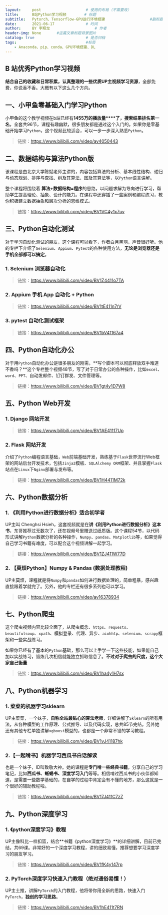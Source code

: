 ```yaml
---
layout:     post                    # 使用的布局（不需要改）
title:      B站Python学习视频  		# 标题 
subtitle:   Pytorch、Tensorflow-GPU运行环境搭建					#副标题
date:       2021-06-17              # 时间
author:     BY 李翔龙                    # 作者
header-img: None       #这篇文章标题背景图片
catalog: true                       # 是否归档
tags:                               #标签
    - Anaconda、pip、conda、GPU环境搭建、DL
---
```


## B 站优秀Python学习视频



**结合自己的收藏和日常积累，认真整理的一些优质UP主视频学习资源**，全部免费，你说香不香。大概有以下这么几个方向。



## 一、小甲鱼零基础入门学习Python

小甲鱼的这个教学视频在b站已经有**1455万的播放量****了，搜索结果排名第一名**，全套共96节，课程有趣幽默，很多朋友都是通过这个入门的。如果你是零基础开始学习`Python`，这个视频比较适合，可以一步一步深入熟悉`Python`。

> 链接：https://www.bilibili.com/video/av4050443

## 二、数据结构与算法Python版



该课程是由北京大学陈斌老师主讲的，内容包括算法的分析、基本线性结构、递归与动态规划、排序与查找、树及其算法、图及其算法等，以`Python`语言讲解。

整个课程将围绕着 **算法+数据结构=程序**的思路，以问题求解为导向进行学习，帮助学生提高理论、抽象、设计的能力。在课程中还穿插了一些案例和编程练习，教你积极建立数据抽象和层次分析的思维模式。

> 链接：https://www.bilibili.com/video/BV1VC4y1x7uv

## 三、Python自动化测试



对于学习自动化测试的朋友，这个课程可以看下，作者白月黑羽，声音很好听。他的专栏下介绍了`Selenium`、`Appium`、`Pytest`的各种使用方法，**无论是浏览器还是手机全部都可以搞定**。

### 1. Selenium 浏览器自动化

> 链接：https://www.bilibili.com/video/BV1Z4411o7TA

### 2. Appium 手机 App 自动化 + Python

> 链接：https://www.bilibili.com/video/BV1tE411n7rV

### 3. pytest 自动化测试框架

> 链接：https://www.bilibili.com/video/BV1bV41167a4



## 四、Python自动化办公

对于用`Python`自动化办公是很多朋友的刚需，**写个脚本可以彻底释放双手难道不香吗？**这个专栏整个视频48节，写了对于日常办公的各种操作，比如`excel`、`word`、`PPT`、自动发邮件、钉钉群发、文件管理等。

> 链接：https://www.bilibili.com/video/BV1gt4y1D7W8

## 五、Python Web开发

### 1. Django 网站开发



> 链接：https://www.bilibili.com/video/BV1AE41117Up

### 2. Flask 网站开发



介绍了`Python`编程语言基础，`Web`前端基础开发，熟练基于`Flask`世界流行Web框架的网站后台开发技术，包括`Jinja2`模板、`SQLAlchemy ORM`框架、并且掌握`Flask`站点在`Linux`下`Nginx`部署与发布等。

> 链接：https://www.bilibili.com/video/BV1H4411M72k

## 六、Python数据分析

### 1. 《利用Python进行数据分析》适合初学者



UP主叫 Chenghsi Hsieh，这套视频就是在**讲《利用Python进行数据分析》这本书**，东哥推荐过无数次了，还在视频号里赠送过纸质版。这个课程54节，以代码形式讲解`Python`数据分析的各种操作，`Numpy`、`pandas`、`Matplotlib`等，如果觉得自己学习书籍有难度，可以配合这个视频讲解一起学习。

> 链接：https://www.bilibili.com/video/BV1ZJ411W77D

### 2. 【莫烦Python】Numpy & Pandas (数据处理教程)



UP主莫烦，课程就是将`Numpy`和`pandas`如何进行数据处理的，简单粗暴，感兴趣直接跟着学就完了。另外，他的专栏还有很多系列也可以学习。

> 链接：https://www.bilibili.com/video/av16378934

## 七、Python爬虫



这个爬虫视频内容比较全面了，从爬虫概念、`https`、`requests`、`beautifulsoup`、`xpath`、模拟登录、代理、异步、`aiohhtp`、`selenium`、`scrapy`框架和一些实战练习。

如果你已经有了基本的`Python`基础，那么可以上手学一下这些技能，如果能自己加以实战练习，锻炼几次相信就能独立抓取信息了。**不过对于爬虫的尺度，这个大家自己衡量**





> 链接：https://www.bilibili.com/video/BV1ha4y1H7sx

## 八、Python机器学习

### 1. 菜菜的机器学习sklearn



UP主菜菜，一个妹子，**自称全站最贴心的算法老师**，详细讲解了`Sklearn`的所有用法，从各种模型的工作原理、公式推导、以及代码实现，总共85节完结。另外她还有其他专栏单独讲解`xgboost`模型的，也都是一个非常不错的学习教程。

> 链接：https://www.bilibili.com/video/BV1vJ41187hk

### 2.【一起啃书】机器学习西瓜书白话解读



也是一个妹子，ID叫致敬大神。她的课程是**专门啃一些经典书籍**，分享自己的学习笔记，比如**西瓜书、蜥蜴书、深度学习入门**等等。相信啃过西瓜书的小伙伴都知道，是需要一些数学基础的，在自学的过程中肯定会有不懂的地方，那么这就是一个很好的辅助教程啦。

> 链接：https://www.bilibili.com/video/BV17J411C7zZ

## 九、Python深度学习

### 1. 《python深度学习》教程



UP主像科比一样扣篮，结合**书籍《python深度学习》**的详细讲解，目前已完结，共69课。非常好的一个深度学习教程，讲的细致易懂，推荐想要学习深度学习的朋友学习。

> 链接：https://www.bilibili.com/video/BV1fK4y147rp

### 2. PyTorch深度学习快速入门教程（绝对通俗易懂！）



UP主土推，讲解`PyTorch`的入门教程，他将带你用全新的思路，快速入门`PyTorch`，**独创的学习思路**。

> 链接：https://www.bilibili.com/video/BV1hE411t7RN

